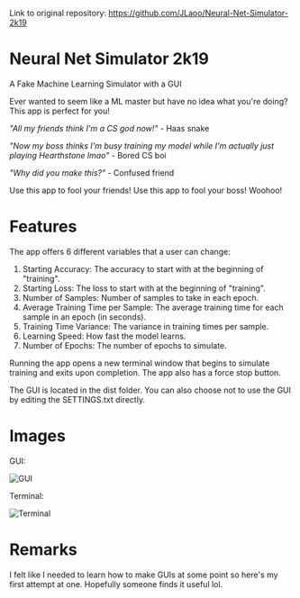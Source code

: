 Link to original repository: https://github.com/JLaoo/Neural-Net-Simulator-2k19

# Neural Net Simulator 2k19
A Fake Machine Learning Simulator with a GUI

Ever wanted to seem like a ML master but have no idea what you're doing? This app is perfect for you!

*"All my friends think I'm a CS god now!"* - Haas snake

*"Now my boss thinks I'm busy training my model while I'm actually just playing Hearthstone lmao"* - Bored CS boi

*"Why did you make this?"* - Confused friend

Use this app to fool your friends! Use this app to fool your boss! Woohoo!

# Features
The app offers 6 different variables that a user can change:
1) Starting Accuracy: The accuracy to start with at the beginning of "training".
2) Starting Loss: The loss to start with at the beginning of "training".
3) Number of Samples: Number of samples to take in each epoch.
4) Average Training Time per Sample: The average training time for each sample in an epoch (in seconds).
5) Training Time Variance: The variance in training times per sample.
6) Learning Speed: How fast the model learns.
7) Number of Epochs: The number of epochs to simulate.

Running the app opens a new terminal window that begins to simulate training and exits upon completion. The app also has a force stop button.

The GUI is located in the dist folder. You can also choose not to use the GUI by editing the SETTINGS.txt directly.
# Images
GUI:

![GUI](https://i.imgur.com/3qR7bmU.png)

Terminal:

![Terminal](https://i.imgur.com/DzqUozf.png)
# Remarks
I felt like I needed to learn how to make GUIs at some point so here's my first attempt at one. Hopefully someone finds it useful lol.
